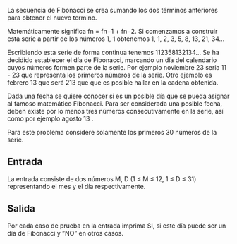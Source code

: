 La secuencia de Fibonacci se crea sumando los dos términos anteriores para obtener el nuevo termino.

Matemáticamente significa fn = fn−1 + fn−2. Si comenzamos a construir esta serie a partir de los números 1, 1 obtenemos 1, 1, 2, 3, 5, 8, 13, 21, 34...

Escribiendo esta serie de forma continua tenemos 112358132134... Se ha decidido establecer el día de Fibonacci, marcando un día del calendario cuyos números formen parte de la serie. Por ejemplo noviembre 23 seria 11 - 23 que representa los primeros números de la serie. Otro ejemplo es febrero 13 que será 213 que que es posible hallar en la cadena obtenida.

Dada una fecha se quiere conocer si es un posible día que se pueda asignar al famoso matemático Fibonacci. Para ser considerada una posible fecha, deben existe por lo menos tres números consecutivamente en la serie, así como por ejemplo agosto 13 .

Para este problema considere solamente los primeros 30 números de la serie.

## Entrada
La entrada consiste de dos números M, D (1 ≤ M ≤ 12, 1 ≤ D ≤ 31) representando el mes y el día respectivamente.

## Salida
Por cada caso de prueba en la entrada imprima SI, si este día puede ser un día de Fibonacci y ”NO” en otros casos.